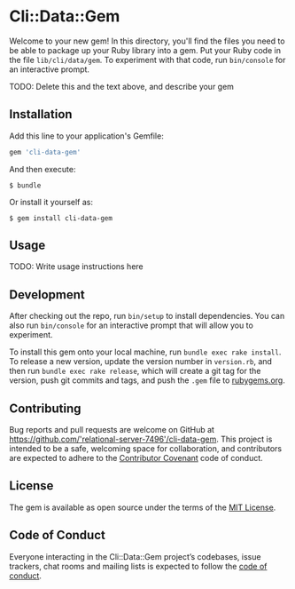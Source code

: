 # Cli::Data::Gem

Welcome to your new gem! In this directory, you'll find the files you need to be able to package up your Ruby library into a gem. Put your Ruby code in the file `lib/cli/data/gem`. To experiment with that code, run `bin/console` for an interactive prompt.

TODO: Delete this and the text above, and describe your gem

## Installation

Add this line to your application's Gemfile:

```ruby
gem 'cli-data-gem'
```

And then execute:

    $ bundle

Or install it yourself as:

    $ gem install cli-data-gem

## Usage

TODO: Write usage instructions here

## Development

After checking out the repo, run `bin/setup` to install dependencies. You can also run `bin/console` for an interactive prompt that will allow you to experiment.

To install this gem onto your local machine, run `bundle exec rake install`. To release a new version, update the version number in `version.rb`, and then run `bundle exec rake release`, which will create a git tag for the version, push git commits and tags, and push the `.gem` file to [rubygems.org](https://rubygems.org).

## Contributing

Bug reports and pull requests are welcome on GitHub at https://github.com/'relational-server-7496'/cli-data-gem. This project is intended to be a safe, welcoming space for collaboration, and contributors are expected to adhere to the [Contributor Covenant](http://contributor-covenant.org) code of conduct.

## License

The gem is available as open source under the terms of the [MIT License](https://opensource.org/licenses/MIT).

## Code of Conduct

Everyone interacting in the Cli::Data::Gem project’s codebases, issue trackers, chat rooms and mailing lists is expected to follow the [code of conduct](https://github.com/'relational-server-7496'/cli-data-gem/blob/master/CODE_OF_CONDUCT.md).

